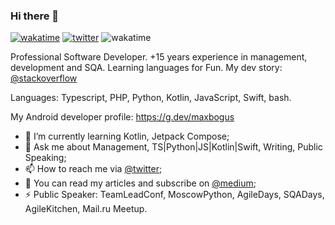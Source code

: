 ### Hi there 👋

<!--
**maxbogus/maxbogus** is a ✨ _special_ ✨ repository because its `README.md` (this file) appears on your GitHub profile.

Here are some ideas to get you started:

- 🔭 I’m currently working on ...
- 🌱 I’m currently learning ...
- 👯 I’m looking to collaborate on ...
- 🤔 I’m looking for help with ...
- 💬 Ask me about ...
- 📫 How to reach me: ...
- 😄 Pronouns: ...
- ⚡ Fun fact: ...
-->
[![wakatime](https://wakatime.com/badge/user/6bf1fc10-6fde-4d93-9b6b-c332821ebb42.svg)](https://wakatime.com/@6bf1fc10-6fde-4d93-9b6b-c332821ebb42)
[![twitter](https://img.shields.io/twitter/follow/maxbogus?label=followers&logo=twitter&style=plastic)](https://twitter.com/maxbogus)
![wakatime](https://www.codewars.com/users/maxbogus/badges/micro)

Professional Software Developer. +15 years experience in management, development and SQA. Learning languages for Fun. My dev story: [@stackoverflow](https://stackoverflow.com/story/maxbogus)

Languages: Typescript, PHP, Python, Kotlin, JavaScript, Swift, bash.

My Android developer profile: https://g.dev/maxbogus

- 🌱 I’m currently learning Kotlin, Jetpack Compose;
- 💬 Ask me about Management, TS|Python|JS|Kotlin|Swift, Writing, Public Speaking;
- 📫 How to reach me via [@twitter](https://twitter.com/maxbogus);
- 🤔 You can read my articles and subscribe on [@medium](https://medium.com/@maxbogus);
- ⚡ Public Speaker: TeamLeadConf, MoscowPython, AgileDays, SQADays, AgileKitchen, Mail.ru Meetup.
